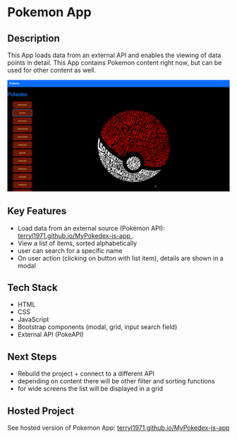 <!-- PROJECT LOGO -->
# Pokemon App

## Description
This App loads data from an external API and enables the viewing of data points in detail.
This App contains Pokemon content right now, but can be used for other content as well.

![Pokemon Showcase](img/pokemon-in-use-app.gif)


## Key Features
* Load data from an external source (Pokémon API): [ terryl1971.github.io/MyPokedex-js-app ](https://terryl1971.github.io/MyPokedex-js-app/).
* View a list of items, sorted alphabetically
* user can search for a specific name
* On user action (clicking on button with list item), details are shown in a modal

## Tech Stack
* HTML
* CSS
* JavaScript
* Bootstrap components (modal, grid, input search field)
* External API (PokeAPI)

## Next Steps
* Rebuild the project + connect to a different API 
* depending on content there will be other filter and sorting functions
* for wide screens the list will be displayed in a grid

## Hosted Project
See hosted version of Pokemon App:
[ terryl1971.github.io/MyPokedex-js-app ](https://terryl1971.github.io/MyPokedex-js-app/)
